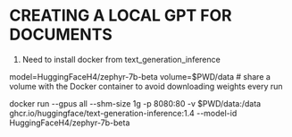 # CREATING A LOCAL GPT FOR DOCUMENTS

1. Need to install docker from text_generation_inference

model=HuggingFaceH4/zephyr-7b-beta
volume=$PWD/data # share a volume with the Docker container to avoid downloading weights every run

docker run --gpus all --shm-size 1g -p 8080:80 -v $PWD/data:/data ghcr.io/huggingface/text-generation-inference:1.4 --model-id HuggingFaceH4/zephyr-7b-beta